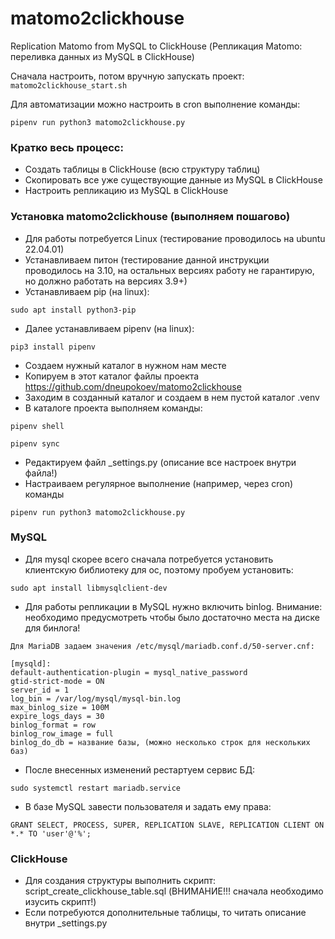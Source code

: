 # matomo2clickhouse

Replication Matomo from MySQL to ClickHouse (Репликация Matomo: переливка данных из MySQL в ClickHouse)

Сначала настроить, потом вручную запускать проект: ```matomo2clickhouse_start.sh```

Для автоматизации можно настроить в cron выполнение команды:

```pipenv run python3 matomo2clickhouse.py```


### Кратко весь процесс:
- Создать таблицы в ClickHouse (всю структуру таблиц)
- Скопировать все уже существующие данные из MySQL в ClickHouse
- Настроить репликацию из MySQL в ClickHouse 


### Установка matomo2clickhouse (выполняем пошагово)

- Для работы потребуется Linux (тестирование проводилось на ubuntu 22.04.01)
- Устанавливаем питон (тестирование данной инструкции проводилось на 3.10, на остальных версиях работу не гарантирую, но должно работать на версиях 3.9+)
- Устанавливаем pip (на linux):

```sudo apt install python3-pip```

- Далее устанавливаем pipenv (на linux):

```pip3 install pipenv```

- Создаем нужный каталог в нужном нам месте
- Копируем в этот каталог файлы проекта https://github.com/dneupokoev/matomo2clickhouse
- Заходим в созданный каталог и создаем в нем пустой каталог .venv
- В каталоге проекта выполняем команды:

```pipenv shell```

```pipenv sync```

- Редактируем файл _settings.py (описание все настроек внутри файла!)
- Настраиваем регулярное выполнение (например, через cron) команды

```pipenv run python3 matomo2clickhouse.py```


### MySQL
- Для mysql скорее всего сначала потребуется установить клиентскую библиотеку для ос, поэтому пробуем установить:

```sudo apt install libmysqlclient-dev```

- Для работы репликации в MySQL нужно включить binlog. Внимание: необходимо предусмотреть чтобы было достаточно места на диске для бинлога!

```
Для MariaDB задаем значения /etc/mysql/mariadb.conf.d/50-server.cnf:

[mysqld]:
default-authentication-plugin = mysql_native_password
gtid-strict-mode = ON
server_id = 1
log_bin = /var/log/mysql/mysql-bin.log
max_binlog_size = 100M
expire_logs_days = 30
binlog_format = row
binlog_row_image = full
binlog_do_db = название базы, (можно несколько строк для нескольких баз)
```

- После внесенных изменений рестартуем сервис БД:

```sudo systemctl restart mariadb.service```

- В базе MySQL завести пользователя и задать ему права:

```GRANT SELECT, PROCESS, SUPER, REPLICATION SLAVE, REPLICATION CLIENT ON *.* TO 'user'@'%';```


### ClickHouse
- Для создания структуры выполнить скрипт: script_create_clickhouse_table.sql (ВНИМАНИЕ!!! сначала необходимо изусить скрипт!)
- Если потребуются дополнительные таблицы, то читать описание внутри _settings.py